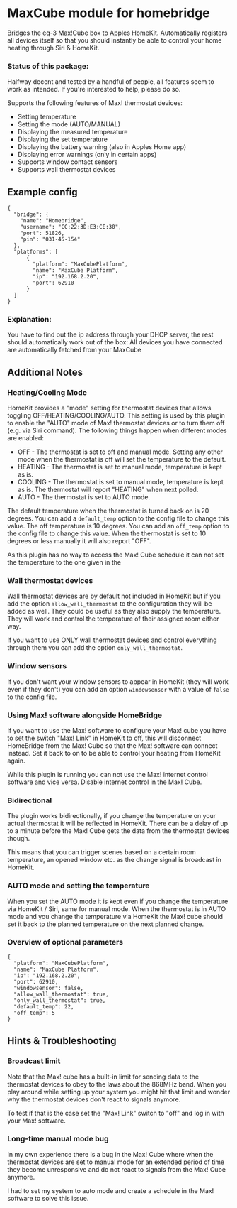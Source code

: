 # MaxCube module for homebridge
Bridges the eq-3 Max!Cube box to Apples HomeKit.
Automatically registers all devices itself so that you should instantly be able to control your home heating through Siri & HomeKit.

### Status of this package:
Halfway decent and tested by a handful of people, all features seem to work as intended. If you're interested to help, please do so.

Supports the following features of Max! thermostat devices:
 - Setting temperature
 - Setting the mode (AUTO/MANUAL)
 - Displaying the measured temperature
 - Displaying the set temperature
 - Displaying the battery warning (also in Apples Home app)
 - Displaying error warnings (only in certain apps)
 - Supports window contact sensors
 - Supports wall thermostat devices

## Example config
```
{
  "bridge": {
    "name": "Homebridge",
    "username": "CC:22:3D:E3:CE:30",
    "port": 51826,
    "pin": "031-45-154"
  },
  "platforms": [
      {
        "platform": "MaxCubePlatform",
        "name": "MaxCube Platform",
        "ip": "192.168.2.20",
        "port": 62910
      }
  ]
}
```
### Explanation:
You have to find out the ip address through your DHCP server, the rest should automatically work out of the box:
All devices you have connected are automatically fetched from your MaxCube

## Additional Notes

### Heating/Cooling Mode
HomeKit provides a "mode" setting for thermostat devices that allows toggling OFF/HEATING/COOLING/AUTO. This setting is used by this plugin to enable the "AUTO" mode of Max! thermostat devices or to turn them off (e.g. via Siri command). The following things happen when different modes are enabled:

 - OFF - The thermostat is set to off and manual mode. Setting any other mode when the thermostat is off will set the temperature to the default.
 - HEATING - The thermostat is set to manual mode, temperature is kept as is.
 - COOLING - The thermostat is set to manual mode, temperature is kept as is. The thermostat will report "HEATING" when next polled.
 - AUTO - The thermostat is set to AUTO mode.

The default temperature when the thermostat is turned back on is 20 degrees. You can add a `default_temp` option to the config file to change this value. The off temperature is 10 degrees. You can add an `off_temp` option to the config file to change this value. When the thermostat is set to 10 degrees or less manually it will also report "OFF".

As this plugin has no way to access the Max! Cube schedule it can not set the temperature to the one given in the

### Wall thermostat devices
Wall thermostat devices are by default not included in HomeKit but if you add the option `allow_wall_thermostat` to the configuration they will be added as well. They could be useful as they also supply the temperature. They will work and control the temperature of their assigned room either way.

If you want to use ONLY wall thermostat devices and control everything through them you can add the option `only_wall_thermostat`.

### Window sensors
If you don't want your window sensors to appear in HomeKit (they will work even if they don't) you can add an option `windowsensor` with a value of `false` to the config file.

### Using Max! software alongside HomeBridge
If you want to use the Max! software to configure your Max! cube you have to set the switch "Max! Link" in HomeKit to off, this will disconnect HomeBridge from the Max! Cube so that the Max! software can connect instead. Set it back to on to be able to control your heating from HomeKit again.

While this plugin is running you can not use the Max! internet control software and vice versa. Disable internet control in the Max! Cube.

### Bidirectional
The plugin works bidirectionally, if you change the temperature on your actual thermostat it will be reflected in HomeKit. There can be a delay of up to a minute before the Max! Cube gets the data from the thermostat devices though.

This means that you can trigger scenes based on a certain room temperature, an opened window etc. as the change signal is broadcast in HomeKit.

### AUTO mode and setting the temperature
When you set the AUTO mode it is kept even if you change the temperature via HomeKit / Siri, same for manual mode. When the thermostat is in AUTO mode and you change the temperature via HomeKit the Max! cube should set it back to the planned temperature on the next planned change.

### Overview of optional parameters
```
{
  "platform": "MaxCubePlatform",
  "name": "MaxCube Platform",
  "ip": "192.168.2.20",
  "port": 62910,
  "windowsensor": false,
  "allow_wall_thermostat": true,
  "only_wall_thermostat": true,
  "default_temp": 22,
  "off_temp": 5
}
```

## Hints & Troubleshooting

### Broadcast limit
Note that the Max! cube has a built-in limit for sending data to the thermostat devices to obey to the laws about the 868MHz band. When you play around while setting up your system you might hit that limit and wonder why the thermostat devices don't react to signals anymore.

To test if that is the case set the "Max! Link" switch to "off" and log in with your Max! software.

### Long-time manual mode bug
In my own experience there is a bug in the Max! Cube where when the thermostat devices are set to manual mode for an extended period of time they become unresponsive and do not react to signals from the Max! Cube anymore.

I had to set my system to auto mode and create a schedule in the Max! software to solve this issue.

